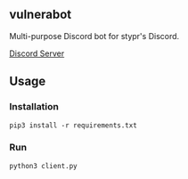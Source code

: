 ## vulnerabot

Multi-purpose Discord bot for stypr's Discord.

[Discord Server](https://discord.gg/hCVpHCdMTf)

## Usage

### Installation

`pip3 install -r requirements.txt`

### Run

`python3 client.py`
